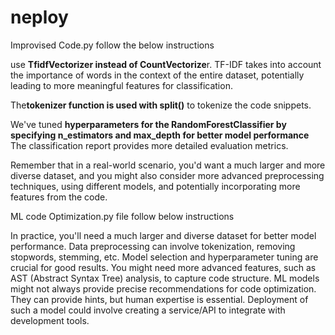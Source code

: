 # neploy

 Improvised Code.py follow the below instructions 
 
use **TfidfVectorizer instead of CountVectorize**r. TF-IDF takes into account the importance of words in the context of the entire dataset, potentially leading to more meaningful features for classification.

The**tokenizer function is used with split()** to tokenize the code snippets.

We've tuned **hyperparameters for the RandomForestClassifier by specifying n_estimators and max_depth for better model performance**
The classification report provides more detailed evaluation metrics.

Remember that in a real-world scenario, you'd want a much larger and more diverse dataset, and you might also consider more advanced preprocessing techniques, using different models, and potentially incorporating more features from the code.


ML code Optimization.py file follow below instructions 



In practice, you'll need a much larger and diverse dataset for better model performance.
Data preprocessing can involve tokenization, removing stopwords, stemming, etc.
Model selection and hyperparameter tuning are crucial for good results.
You might need more advanced features, such as AST (Abstract Syntax Tree) analysis, to capture code structure.
ML models might not always provide precise recommendations for code optimization. They can provide hints, but human expertise is essential.
Deployment of such a model could involve creating a service/API to integrate with development tools.
